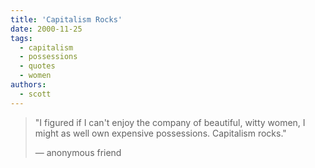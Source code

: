 ```yaml
---
title: 'Capitalism Rocks'
date: 2000-11-25
tags:
  - capitalism
  - possessions
  - quotes
  - women
authors:
  - scott
---
```


> "I figured if I can't enjoy the company of beautiful, witty women, I might as well own expensive possessions. Capitalism rocks."
>
> — anonymous friend

